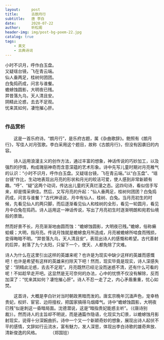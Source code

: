 ```yaml
---
layout:     post
title:      古朗月行
subtitle:   唐 李白
date:       2020-07-22
author:     听松阁
header-img: img/post-bg-poem-22.jpg
catalog: true
tags:
    - 美文
    - 古典诗词
---
```


小时不识月，呼作白玉盘。<br>
又疑瑶台镜，飞在青云端。<br>
仙人垂两足，桂树何团团。<br>
白兔捣药成，问言与谁餐。<br>
蟾蜍蚀圆影，大明夜已残。<br>
羿昔落九乌，天人清且安。<br>
阴精此沦惑，去去不足观。<br>
忧来其如何，凄怆摧心肝。<br>
<br>

### 作品赏析
　　这是一首乐府诗。“朗月行”，是乐府古题，属《杂曲歌辞》。鲍照有《朗月行》，写佳人对月弦歌。李白采用这个题目，故称《古朗月行》，但没有因袭旧的内容。
  
  
　　诗人运用浪漫主义的创作方法，通过丰富的想象，神话传说的巧妙加工，以及强烈的抒情，构成瑰丽神奇而含意深蕴的艺术形象。诗中先写儿童时期对月亮稚气的认识：“小时不识月，呼作白玉盘。又疑瑶台镜，飞在青云端。”以“白玉盘”、“瑶台镜”作比，生动地表现出月亮的形状和月光的皎洁可爱，使人感到非常新颖有趣。“呼”、“疑”这两个动词，传达出儿童的天真烂漫之态。这四句诗，看似信手写来，却是情采俱佳。然后，又写月亮的升起：“仙人垂两足，桂树何团团？白兔捣药成，问言与谁餐？”古代神话说，月中有仙人、桂树、白兔。当月亮初生的时候，先看见仙人的两只脚，而后逐渐看见仙人和桂树的全形，看见一轮圆月，看见月中白兔在捣药。诗人运用这一神话传说，写出了月亮初生时逐渐明朗和宛若仙境般的景致。
  
  然而好景不长，月亮渐渐地由圆而蚀：“蟾蜍蚀圆影，大明夜已残。”蟾蜍，俗称癞蛤蟆；大明，指月亮。传说月蚀就是蟾蜍食月所造成，月亮被蟾蜍所啮食而残损，变得晦暗不明。“羿昔落九乌，天人清且安”，表现出诗人的感慨和希望。古代善射的后羿，射落了九个太阳，只留下一个，使天、人都免除了灾难。
  
  诗人为什么在这里引出这样的英雄来呢？也许是为现实中缺少这样的英雄而感慨吧！也许是希望有这样的英雄来扫除天下吧！然而，现实毕竟是现实，诗人深感失望：“阴精此沦惑，去去不足观”。月亮既然已经沦没而迷惑不清，还有什么可看的呢！不如趁早走开吧。这显然是无可奈何的办法，心中的忧愤不仅没有解除，反而加深了：“忧来其如何？凄怆摧心肝”。诗人不忍一走了之，内心矛盾重重，忧心如焚。
  
  
　　这首诗，大概是李白针对当时朝政黑暗而发的。唐玄宗晚年沉湎声色，宠幸杨贵妃，权奸、宦官、边将擅权，把国家搞得乌烟瘴气。诗中“蟾蜍蚀圆影，大明夜已残”似是刺这一昏暗局面。沈德潜说，这是“暗指贵妃能惑主听”。（《唐诗别裁》）。然而诗人的主旨却不明说，而是通篇作隐语，化现实为幻景，以蟾蜍蚀月影射现实，说得十分深婉曲折。诗中一个又一个新颖奇妙的想象，展现出诗人起伏不平的感情，文辞如行云流水，富有魅力，发人深思，体现出李白诗歌的雄奇奔放、清新俊逸的风格。
　　
（郑国铨）
